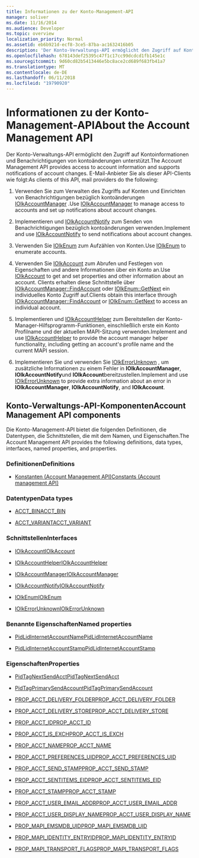 ```yaml
---
title: Informationen zu der Konto-Management-API
manager: soliver
ms.date: 11/16/2014
ms.audience: Developer
ms.topic: overview
localization_priority: Normal
ms.assetid: eb6b921d-ecf8-3ce5-87ba-ac1632416b05
description: 'Der Konto-Verwaltungs-API ermöglicht den Zugriff auf Kontoinformationen und Benachrichtigungen von kontoänderungen unterstützt. E-Mail-Anbieter Sie als dieser API-Clients wie folgt:'
ms.openlocfilehash: 678143def25395c47f1c17cc99dcdcd1fb145e1c
ms.sourcegitcommit: 9d60cd82b5413446e5bc8ace2cd689f683fb41a7
ms.translationtype: MT
ms.contentlocale: de-DE
ms.lasthandoff: 06/11/2018
ms.locfileid: "19790920"
---
```

# <a name="about-the-account-management-api"></a><span data-ttu-id="ac05e-104">Informationen zu der Konto-Management-API</span><span class="sxs-lookup"><span data-stu-id="ac05e-104">About the Account Management API</span></span>

<span data-ttu-id="ac05e-105">Der Konto-Verwaltungs-API ermöglicht den Zugriff auf Kontoinformationen und Benachrichtigungen von kontoänderungen unterstützt.</span><span class="sxs-lookup"><span data-stu-id="ac05e-105">The Account Management API provides access to account information and supports notifications of account changes.</span></span> <span data-ttu-id="ac05e-106">E-Mail-Anbieter Sie als dieser API-Clients wie folgt:</span><span class="sxs-lookup"><span data-stu-id="ac05e-106">As clients of this API, mail providers do the following:</span></span>
  
1. <span data-ttu-id="ac05e-107">Verwenden Sie zum Verwalten des Zugriffs auf Konten und Einrichten von Benachrichtigungen bezüglich kontoänderungen [IOlkAccountManager](iolkaccountmanager.md) .</span><span class="sxs-lookup"><span data-stu-id="ac05e-107">Use [IOlkAccountManager](iolkaccountmanager.md) to manage access to accounts and set up notifications about account changes.</span></span> 
    
2. <span data-ttu-id="ac05e-108">Implementieren und [IOlkAccountNotify](iolkaccountnotify.md) zum Senden von Benachrichtigungen bezüglich kontoänderungen verwenden.</span><span class="sxs-lookup"><span data-stu-id="ac05e-108">Implement and use [IOlkAccountNotify](iolkaccountnotify.md) to send notifications about account changes.</span></span> 
    
3. <span data-ttu-id="ac05e-109">Verwenden Sie [IOlkEnum](iolkenum.md) zum Aufzählen von Konten.</span><span class="sxs-lookup"><span data-stu-id="ac05e-109">Use [IOlkEnum](iolkenum.md) to enumerate accounts.</span></span> 
    
4. <span data-ttu-id="ac05e-110">Verwenden Sie [IOlkAccount](iolkaccount.md) zum Abrufen und Festlegen von Eigenschaften und andere Informationen über ein Konto an.</span><span class="sxs-lookup"><span data-stu-id="ac05e-110">Use [IOlkAccount](iolkaccount.md) to get and set properties and other information about an account.</span></span> <span data-ttu-id="ac05e-111">Clients erhalten diese Schnittstelle über [IOlkAccountManager::FindAccount](iolkaccountmanager-findaccount.md) oder [IOlkEnum::GetNext](iolkenum-getnext.md) ein individuelles Konto Zugriff auf.</span><span class="sxs-lookup"><span data-stu-id="ac05e-111">Clients obtain this interface through [IOlkAccountManager::FindAccount](iolkaccountmanager-findaccount.md) or [IOlkEnum::GetNext](iolkenum-getnext.md) to access an individual account.</span></span> 
    
5. <span data-ttu-id="ac05e-112">Implementieren und [IOlkAccountHelper](iolkaccounthelper.md) zum Bereitstellen der Konto-Manager-Hilfsprogramm-Funktionen, einschließlich erste ein Konto Profilname und der aktuellen MAPI-Sitzung verwenden.</span><span class="sxs-lookup"><span data-stu-id="ac05e-112">Implement and use [IOlkAccountHelper](iolkaccounthelper.md) to provide the account manager helper functionality, including getting an account's profile name and the current MAPI session.</span></span> 
    
6. <span data-ttu-id="ac05e-113">Implementieren Sie und verwenden Sie [IOlkErrorUnknown](iolkerrorunknown.md) , um zusätzliche Informationen zu einem Fehler in **IOlkAccountManager**, **IOlkAccountNotify**und **IOlkAccount**bereitzustellen.</span><span class="sxs-lookup"><span data-stu-id="ac05e-113">Implement and use [IOlkErrorUnknown](iolkerrorunknown.md) to provide extra information about an error in **IOlkAccountManager**, **IOlkAccountNotify**, and **IOlkAccount**.</span></span> 

##  <a name="account-management-api-components"></a><span data-ttu-id="ac05e-114">Konto-Verwaltungs-API-Komponenten</span><span class="sxs-lookup"><span data-stu-id="ac05e-114">Account Management API components</span></span>

<span data-ttu-id="ac05e-115">Die Konto-Management-API bietet die folgenden Definitionen, die Datentypen, die Schnittstellen, die mit dem Namen, und Eigenschaften.</span><span class="sxs-lookup"><span data-stu-id="ac05e-115">The Account Management API provides the following definitions, data types, interfaces, named properties, and properties.</span></span>
  
### <a name="definitions"></a><span data-ttu-id="ac05e-116">Definitionen</span><span class="sxs-lookup"><span data-stu-id="ac05e-116">Definitions</span></span>
  
- [<span data-ttu-id="ac05e-117">Konstanten (Account Management API)</span><span class="sxs-lookup"><span data-stu-id="ac05e-117">Constants (Account management API)</span></span>](constants-account-management-api.md)
    
### <a name="data-types"></a><span data-ttu-id="ac05e-118">Datentypen</span><span class="sxs-lookup"><span data-stu-id="ac05e-118">Data types</span></span>
  
- [<span data-ttu-id="ac05e-119">ACCT_BIN</span><span class="sxs-lookup"><span data-stu-id="ac05e-119">ACCT_BIN</span></span>](acct_bin.md)
    
- [<span data-ttu-id="ac05e-120">ACCT_VARIANT</span><span class="sxs-lookup"><span data-stu-id="ac05e-120">ACCT_VARIANT</span></span>](acct_variant.md)
    
### <a name="interfaces"></a><span data-ttu-id="ac05e-121">Schnittstellen</span><span class="sxs-lookup"><span data-stu-id="ac05e-121">Interfaces</span></span>
  
- [<span data-ttu-id="ac05e-122">IOlkAccount</span><span class="sxs-lookup"><span data-stu-id="ac05e-122">IOlkAccount</span></span>](iolkaccount.md)
    
- [<span data-ttu-id="ac05e-123">IOlkAccountHelper</span><span class="sxs-lookup"><span data-stu-id="ac05e-123">IOlkAccountHelper</span></span>](iolkaccounthelper.md)
    
- [<span data-ttu-id="ac05e-124">IOlkAccountManager</span><span class="sxs-lookup"><span data-stu-id="ac05e-124">IOlkAccountManager</span></span>](iolkaccountmanager.md)
    
- [<span data-ttu-id="ac05e-125">IOlkAccountNotify</span><span class="sxs-lookup"><span data-stu-id="ac05e-125">IOlkAccountNotify</span></span>](iolkaccountnotify.md)
    
- [<span data-ttu-id="ac05e-126">IOlkEnum</span><span class="sxs-lookup"><span data-stu-id="ac05e-126">IOlkEnum</span></span>](iolkenum.md)
    
- [<span data-ttu-id="ac05e-127">IOlkErrorUnknown</span><span class="sxs-lookup"><span data-stu-id="ac05e-127">IOlkErrorUnknown</span></span>](iolkerrorunknown.md)
    
### <a name="named-properties"></a><span data-ttu-id="ac05e-128">Benannte Eigenschaften</span><span class="sxs-lookup"><span data-stu-id="ac05e-128">Named properties</span></span>
  
- [<span data-ttu-id="ac05e-129">PidLidInternetAccountName</span><span class="sxs-lookup"><span data-stu-id="ac05e-129">PidLidInternetAccountName</span></span>](pidlidinternetaccountname.md)
    
- [<span data-ttu-id="ac05e-130">PidLidInternetAccountStamp</span><span class="sxs-lookup"><span data-stu-id="ac05e-130">PidLidInternetAccountStamp</span></span>](pidlidinternetaccountstamp.md)
    
### <a name="properties"></a><span data-ttu-id="ac05e-131">Eigenschaften</span><span class="sxs-lookup"><span data-stu-id="ac05e-131">Properties</span></span>
  
- [<span data-ttu-id="ac05e-132">PidTagNextSendAcct</span><span class="sxs-lookup"><span data-stu-id="ac05e-132">PidTagNextSendAcct</span></span>](pidtagnextsendacct.md)
    
- [<span data-ttu-id="ac05e-133">PidTagPrimarySendAccount</span><span class="sxs-lookup"><span data-stu-id="ac05e-133">PidTagPrimarySendAccount</span></span>](pidtagprimarysendaccount.md)
    
- [<span data-ttu-id="ac05e-134">PROP_ACCT_DELIVERY_FOLDER</span><span class="sxs-lookup"><span data-stu-id="ac05e-134">PROP_ACCT_DELIVERY_FOLDER</span></span>](prop_acct_delivery_folder.md)
    
- [<span data-ttu-id="ac05e-135">PROP_ACCT_DELIVERY_STORE</span><span class="sxs-lookup"><span data-stu-id="ac05e-135">PROP_ACCT_DELIVERY_STORE</span></span>](prop_acct_delivery_store.md)
    
- [<span data-ttu-id="ac05e-136">PROP_ACCT_ID</span><span class="sxs-lookup"><span data-stu-id="ac05e-136">PROP_ACCT_ID</span></span>](prop_acct_id.md)
    
- [<span data-ttu-id="ac05e-137">PROP_ACCT_IS_EXCH</span><span class="sxs-lookup"><span data-stu-id="ac05e-137">PROP_ACCT_IS_EXCH</span></span>](prop_acct_is_exch.md)
    
- [<span data-ttu-id="ac05e-138">PROP_ACCT_NAME</span><span class="sxs-lookup"><span data-stu-id="ac05e-138">PROP_ACCT_NAME</span></span>](prop_acct_name.md)
    
- [<span data-ttu-id="ac05e-139">PROP_ACCT_PREFERENCES_UID</span><span class="sxs-lookup"><span data-stu-id="ac05e-139">PROP_ACCT_PREFERENCES_UID</span></span>](prop_acct_preferences_uid.md)
    
- [<span data-ttu-id="ac05e-140">PROP_ACCT_SEND_STAMP</span><span class="sxs-lookup"><span data-stu-id="ac05e-140">PROP_ACCT_SEND_STAMP</span></span>](prop_acct_send_stamp.md)
    
- [<span data-ttu-id="ac05e-141">PROP_ACCT_SENTITEMS_EID</span><span class="sxs-lookup"><span data-stu-id="ac05e-141">PROP_ACCT_SENTITEMS_EID</span></span>](prop_acct_sentitems_eid.md)
    
- [<span data-ttu-id="ac05e-142">PROP_ACCT_STAMP</span><span class="sxs-lookup"><span data-stu-id="ac05e-142">PROP_ACCT_STAMP</span></span>](prop_acct_stamp.md)
    
- [<span data-ttu-id="ac05e-143">PROP_ACCT_USER_EMAIL_ADDR</span><span class="sxs-lookup"><span data-stu-id="ac05e-143">PROP_ACCT_USER_EMAIL_ADDR</span></span>](prop_acct_user_email_addr.md)
    
- [<span data-ttu-id="ac05e-144">PROP_ACCT_USER_DISPLAY_NAME</span><span class="sxs-lookup"><span data-stu-id="ac05e-144">PROP_ACCT_USER_DISPLAY_NAME</span></span>](prop_acct_user_display_name.md)
    
- [<span data-ttu-id="ac05e-145">PROP_MAPI_EMSMDB_UID</span><span class="sxs-lookup"><span data-stu-id="ac05e-145">PROP_MAPI_EMSMDB_UID</span></span>](prop_mapi_emsmdb_uid.md)
    
- [<span data-ttu-id="ac05e-146">PROP_MAPI_IDENTITY_ENTRYID</span><span class="sxs-lookup"><span data-stu-id="ac05e-146">PROP_MAPI_IDENTITY_ENTRYID</span></span>](prop_mapi_identity_entryid.md)
    
- [<span data-ttu-id="ac05e-147">PROP_MAPI_TRANSPORT_FLAGS</span><span class="sxs-lookup"><span data-stu-id="ac05e-147">PROP_MAPI_TRANSPORT_FLAGS</span></span>](prop_mapi_transport_flags.md)
    

